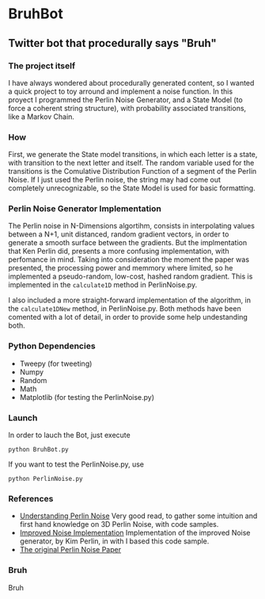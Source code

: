 # BruhBot
## Twitter bot that procedurally says "Bruh"

### The project itself
I have always wondered about procedurally generated content, so I wanted a quick project to toy arround and implement a noise function.
In this proyect I programmed the Perlin Noise Generator, and a State Model (to force a coherent string structure), with probability associated transitions, like a Markov Chain. 

### How
First, we generate the State model transitions, in which each letter is a state, with transition to the next letter and itself.
The random variable used for the transitions is the Comulative Distribution Function of a segment of the Perlin Noise.
If I just used the Perlin noise, the string may had come out completely unrecognizable, so the State Model is used for basic formatting.

### Perlin Noise Generator Implementation
The Perlin noise in N-Dimensions algortihm, consists in interpolating values between a N+1, unit distanced, random gradient vectors, in order to generate a smooth surface between the gradients. But the implmentation that Ken Perlin did, presents a more confusing implementation, with perfomance in mind. Taking into consideration the moment the paper was presented, the processing power and memmory where limited, so he implemented a pseudo-random, low-cost, hashed random gradient.
This is implemented in the `calculate1D` method in PerlinNoise.py.

I also included a more straight-forward implementation of the algorithm, in the `calculate1DNew` method, in PerlinNoise.py.
Both methods have been comented with a lot of detail, in order to provide some help undestanding both. 

### Python Dependencies
- Tweepy (for tweeting)
- Numpy
- Random
- Math
- Matplotlib (for testing the PerlinNoise.py)

### Launch
In order to lauch the Bot, just execute
```
python BruhBot.py
```
If you want to test the PerlinNoise.py, use
```
python PerlinNoise.py
```

### References
* [Understanding Perlin Noise](https://flafla2.github.io/2014/08/09/perlinnoise.html) Very good read, to gather some intuition and first hand knowledge on 3D Perlin Noise, with code samples.
* [Improved Noise Implementation](https://mrl.nyu.edu/~perlin/noise/) Implementation of the improved Noise generator, by Kim Perlin, in with I based this code sample.
* [The original Perlin Noise Paper](http://delivery.acm.org/10.1145/330000/325247/p287-perlin.pdf?ip=84.89.157.24&id=325247&acc=ACTIVE%20SERVICE&key=DD1EC5BCF38B3699%2EBD9BF0B02D94E6D5%2E4D4702B0C3E38B35%2E4D4702B0C3E38B35&__acm__=1573040398_12472517b66c35499756dc7b57d7670e)

### Bruh
Bruh
